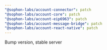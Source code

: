 ```yaml
---
"@sophon-labs/account-connector": patch
"@sophon-labs/account-core": patch
"@sophon-labs/account-eip6963": patch
"@sophon-labs/account-message-bridge": patch
"@sophon-labs/account-react-native": patch
---
```


Bump version, stable server
